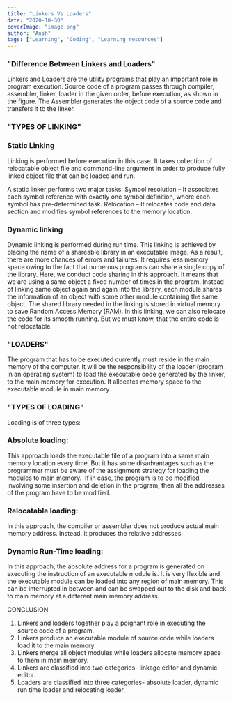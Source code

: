 ```yaml
---
title: "Linkers Vs Loaders"
date: "2020-10-30"
coverImage: "image.png"
author: "Ansh"
tags: ["Learning", "Coding", "Learning resources"]
---
```


### "Difference Between Linkers and Loaders"

        


Linkers and Loaders are the utility programs that play an important role in program execution.
Source code of a program passes through compiler, assembler, linker, loader in the given order, before execution, as shown in the figure.
The Assembler generates the object code of a source code and transfers it to the linker. 

 

### "TYPES   OF   LINKING"
### Static Linking
 Linking is performed before execution in this case. It takes collection of relocatable object file and command-line argument in order to produce fully linked object file that can be loaded and run.

A static linker performs two major tasks:
Symbol resolution – It associates each symbol reference with exactly one symbol definition, where each symbol has pre-determined task.
Relocation – It relocates code and data section and modifies symbol references to the memory location.


### Dynamic linking 
Dynamic linking is performed during run time. This linking is achieved by placing the name of a shareable library in an executable image.
As a result, there are more chances of errors and failures. It requires less memory space owing to the fact that numerous programs can share a single copy of the library.
 Here, we conduct code sharing in this approach. It means that we are using a same object a fixed number of times in the program.
 Instead of linking same object again and again into the library, each module shares the information of an object with some other module containing the same object. 
The shared library needed in the linking is stored in virtual memory to save Random Access Memory (RAM).  In this linking, we can also relocate the code for its smooth running. But we must know, that the entire code is not relocatable. 


### "LOADERS"

The program that has to be executed currently must reside in the main memory of the computer. It will be the responsibility of the loader (program in an operating system) to load the executable code generated by the linker, to the main memory for execution. It allocates memory space to the executable module in main memory.



### "TYPES   OF   LOADING"

Loading is of three types:

### Absolute loading:
 This approach loads the executable file of a program into a same main memory location every time. But it has some disadvantages such as the programmer must be aware of the assignment strategy for loading the modules to main memory.  If in case, the program is to be modified involving some insertion and deletion in the program, then all the addresses of the program have to be modified.
### Relocatable loading: 
In this approach, the compiler or assembler does not produce actual main memory address. Instead, it produces the relative addresses.
### Dynamic Run-Time loading:
 In this approach, the absolute address for a program is generated on executing the instruction of an executable module is. It is very flexible and the executable module can be loaded into any region of main memory. This can be interrupted in between and can be swapped out to the disk and back to main memory at a different main memory address.


CONCLUSION
1. Linkers and loaders together play a poignant role in executing the source code of a program. 
2. Linkers produce an executable module of source code while loaders load it to the main memory.
3. Linkers merge all object modules while loaders allocate memory space to them in main memory.
4. Linkers are classified into two categories- linkage editor and dynamic editor.
5. Loaders are classified into three categories- absolute loader, dynamic run time loader and relocating loader.
                                                













